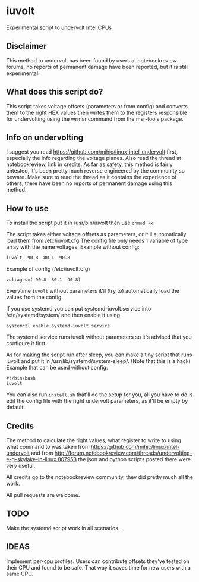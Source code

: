 # iuvolt
Experimental script to undervolt Intel CPUs

## Disclaimer
This method to undervolt has been found by users at notebookreview forums, no reports of permanent damage have been reported, but it is still experimental. 

## What does this script do?
This script takes voltage offsets (parameters or from config) and converts them to the right HEX values then writes them to the registers responsible for undervolting using the wrmsr command from the msr-tools package.

## Info on undervolting
I suggest you read https://github.com/mihic/linux-intel-undervolt first, especially the info regarding the voltage planes. Also read the thread at notebookreview, link in credits. As far as safety, this method is fairly untested, it's been pretty much reverse engineered by the community so beware. Make sure to read the thread as it contains the experience of others, there have been no reports of permanent damage using this method. 

## How to use

To install the script put it in /usr/bin/iuvolt then use ``` chmod +x ```

The script takes either voltage offsets as parameters, or it'll automatically load them from /etc/iuvolt.cfg
The config file only needs 1 variable of type array with the name voltages. 
Example without config:
```
iuvolt -90.8 -80.1 -90.8
```
Example of config (/etc/iuvolt.cfg)
```
voltages=(-90.8 -80.1 -90.8)
```

Everytime ``` iuvolt ``` without parameters it'll (try to) automatically load the values from the config.

If you use systemd you can put systemd-iuvolt.service into /etc/systemd/system/ and then enable it using 
```
systemctl enable systemd-iuvolt.service
```
The systemd service runs iuvolt without parameters so it's advised that you configure it first.

As for making the script run after sleep, you can make a tiny script that runs iuvolt and put it in /usr/lib/systemd/system-sleep/. (Note that this is a hack)
Example that can be used without config:
```
#!/bin/bash
iuvolt
```

You can also run ``` install.sh ``` that'll do the setup for you, all you have to do is edit the config file with the right undervolt parameters, as it'll be empty by default.

## Credits

The method to calculate the right values, what register to write to using what command to was taken from https://github.com/mihic/linux-intel-undervolt and from http://forum.notebookreview.com/threads/undervolting-e-g-skylake-in-linux.807953 the json and python scripts posted there were very useful. 

All credits go to the notebookreview community, they did pretty much all the work.

All pull requests are welcome.

## TODO
Make the systemd script work in all scenarios.

## IDEAS
Implement per-cpu profiles. Users can contribute offsets they've tested on their CPU and found to be safe. That way it saves time for new users with a same CPU.
